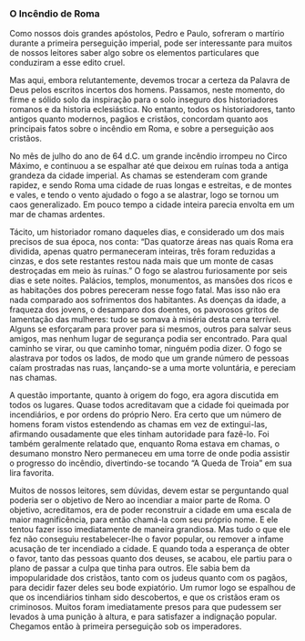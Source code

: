 ### O Incêndio de Roma 

Como nossos dois grandes apóstolos, Pedro e Paulo, sofreram o martírio durante a primeira perseguição imperial, pode ser interessante para muitos de nossos leitores saber algo sobre os elementos particulares que conduziram a esse edito cruel.

Mas aqui, embora relutantemente, devemos trocar a certeza da Palavra de Deus pelos escritos incertos dos homens. Passamos, neste momento, do firme e sólido solo da inspiração para o solo inseguro dos historiadores romanos e da historia eclesiástica. No entanto, todos os historiadores, tanto antigos quanto modernos, pagãos e cristãos, concordam quanto aos principais fatos sobre o incêndio em Roma, e sobre a perseguição aos cristãos.

No mês de julho do ano de 64 d.C. um grande incêndio irrompeu no Circo Máximo, e continuou a se espalhar até que deixou em ruínas toda a antiga grandeza da cidade imperial. As chamas se estenderam com grande rapidez, e sendo Roma uma cidade de ruas longas e estreitas, e de montes e vales, e tendo o vento ajudado o fogo a se alastrar, logo se tornou um caos generalizado. Em pouco tempo a cidade inteira parecia envolta em um mar de chamas ardentes.

Tácito, um historiador romano daqueles dias, e considerado um dos mais precisos de sua época, nos conta: “Das quatorze áreas nas quais Roma era dividida, apenas quatro permaneceram inteiras, três foram reduzidas a cinzas, e dos sete restantes restou nada mais que um monte de casas destroçadas em meio às ruínas.” O fogo se alastrou furiosamente por seis dias e sete noites. Palácios, templos, monumentos, as mansões dos ricos e as habitações dos pobres pereceram nesse fogo fatal. Mas isso não era nada comparado aos sofrimentos dos habitantes. As doenças da idade, a fraqueza dos jovens, o desamparo dos doentes, os pavorosos gritos de lamentação das mulheres: tudo se somava à miséria desta cena terrível. Alguns se esforçaram para prover para si mesmos, outros para salvar seus amigos, mas nenhum lugar de segurança podia ser encontrado. Para qual caminho se virar, ou que caminho tomar, ninguém podia dizer. O fogo se alastrava por todos os lados, de modo que um grande número de pessoas caíam prostradas nas ruas, lançando-se a uma morte voluntária, e pereciam nas chamas.

A questão importante, quanto à origem do fogo, era agora discutida em todos os lugares. Quase todos acreditavam que a cidade foi queimada por incendiários, e por ordens do próprio Nero. Era certo que um número de homens foram vistos estendendo as chamas em vez de extingui-las, afirmando ousadamente que eles tinham autoridade para fazê-lo. Foi também geralmente relatado que, enquanto Roma estava em chamas, o desumano monstro Nero permaneceu em uma torre de onde podia assistir o progresso do incêndio, divertindo-se tocando “A Queda de Troia” em sua lira favorita.

Muitos de nossos leitores, sem dúvidas, devem estar se perguntando qual poderia ser o objetivo de Nero ao incendiar a maior parte de Roma. O objetivo, acreditamos, era de poder reconstruir a cidade em uma escala de maior magnificência, para então chamá-la com seu próprio nome. E ele tentou fazer isso imediatamente de maneira grandiosa. Mas tudo o que ele fez não conseguiu restabelecer-lhe o favor popular, ou remover a infame acusação de ter incendiado a cidade. E quando toda a esperança de obter o favor, tanto das pessoas quanto dos deuses, se acabou, ele partiu para o plano de passar a culpa que tinha para outros. Ele sabia bem da impopularidade dos cristãos, tanto com os judeus quanto com os pagãos, para decidir fazer deles seu bode expiatório. Um rumor logo se espalhou de que os incendiários tinham sido descobertos, e que os cristãos eram os criminosos. Muitos foram imediatamente presos para que pudessem ser levados à uma punição à altura, e para satisfazer a indignação popular. Chegamos então à primeira perseguição sob os imperadores.